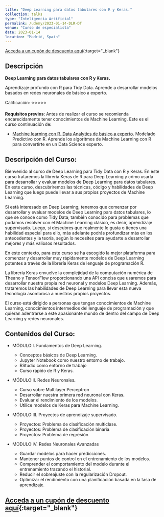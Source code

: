 ```yaml
---
title: "Deep Learning para datos tabulares con R y Keras."
collection: talks
type: "Inteligencia Artificial"
permalink: /udemy/2023-01-14-DLR-DT
venue: "Curso de especialista"
date: 2023-01-14
location: "Madrid, Spain"
---
```


[Acceda a un cupón de descuento aquí](https://www.udemy.com/course/deep-learning-r/?couponCode=MAY_2023){:target="_blank"}

## Descripción

<b>Deep Learning para datos tabulares con R y Keras.</b>

Aprendizaje profundo con R para Tidy Data. Aprende a desarrollar modelos basados en redes neuronales de básico a experto.

Calificación: ⭐⭐⭐⭐⭐

<b>Requisitos previos</b>: Antes de realizar el curso se recomienda encarecidamente tener conocimientos de Machine Learning. Este es el curso continuación de:
- [Machine learning con R. Data Analytics de básico a experto](https://www.udemy.com/course/machine-learning-con-r-data-analytics/?couponCode=MAY_2023). Modelado Predictivo con R. Aprende los algoritmos de Machine Learning con R para convertirte en un Data Science experto.

## Descripción del Curso:

Bienvenido al curso de Deep Learning para Tidy Data con R y Keras. En este curso trataremos la librería Keras de R para Deep Learning y cómo usarla para desarrollar y evaluar modelos de Deep Learning para datos tabulares. En este curso, descubriremos las técnicas, código y habilidades de Deep Learning que luego puede llevar a sus propios proyectos de Machine Learning.

Si está interesado en Deep Learning, tenemos que comenzar por desarrollar y evaluar modelos de Deep Learning para datos tabulares, lo que se conoce como Tidy Data; también conocido para problemas que podamos resolver con el Machine Learning clásico, es decir, aprendizaje supervisado. Luego, si descubres que realmente le gusta o tienes una habilidad especial para ello, más adelante podrás profundizar más en los antecedentes y la teoría, según lo necesites para ayudarte a desarrollar mejores y más valiosos resultados.

En este contexto, para este curso se ha escogido la mejor plataforma para comenzar y desarrollar muy rápidamente modelos de Deep Learning potentes a través de la librería Keras de lenguaje de programación R.

La librería Keras envuelve la complejidad de la computación numérica de Theano y TensorFlow proporcionando una API concisa que usaremos para desarrollar nuestra propia red neuronal y modelos Deep Learning. Además, trataremos las habilidades de Deep Learning para llevar esta nueva tecnología asombrosa a nuestros propios proyectos.

El curso  está dirigido a personas que tengan conocimientos de Machine Learning, conocimientos intermedios del lenguaje de programación y que quieran adentrarse a este apasionante mundo de dentro del campo de Deep Learning y redes neuronales.

## Contenidos del Curso:

- MÓDULO I. Fundamentos de Deep Learning.
    - Conceptos básicos de Deep Learning.
    - Jupyter Notebook como nuestro entorno de trabajo.
    - RStudio como entorno de trabajo
    - Curso rápido de R y Keras.

- MÓDULO II. Redes Neuronales.
    - Curso sobre Multilayer Perceptron
    - Desarrollar nuestra primera red neuronal con Keras.
    - Evaluar el rendimiento de los modelos.
    - Utilice modelos de Keras para Machine Learning.

- MÓDULO III. Proyectos de aprendizaje supervisado.
    - Proyectos: Problema de clasificación multiclase.
    - Proyectos: Problema de clasificación binaria.
    - Proyectos: Problema de regresión.

- MODULO IV. Redes Neuronales Avanzadas
    - Guardar modelos para hacer predicciones.
    - Mantener puntos de control en el entrenamiento de los modelos.
    - Comprender el comportamiento del modelo durante el entrenamiento trazando el historial.
    - Reducir el sobreajuste con la regularización Dropout.
    - Optimizar el rendimiento con una planificación basada en la tasa de aprendizaje.

## [Acceda a un cupón de descuento aquí](https://www.udemy.com/course/deep-learning-r/?couponCode=MAY_2023){:target="_blank"}


